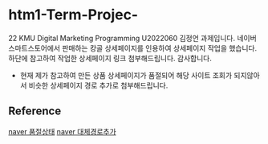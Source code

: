 # htm1-Term-Projec-
22 KMU Digital Marketing Programming U2022060 김정언 과제입니다.
네이버 스마트스토어에서 판매하는 캉골 상세페이지를 인용하여 상세페이지 작업을 했습니다.
하단에 참고하여 작업한 상세페이지 링크 첨부해드립니다. 감사합니다.
* 현재 제가 참고하여 만든 상품 상세페이지가 품절되어 해당 사이트 조회가 되지않아서 비슷한 상세페이지 경로 추가로 첨부해드립니다.

## Reference
[naver 품절상태](https://smartstore.naver.com/akplaza1/products/7116487787)
[naver 대체경로추가](https://smartstore.naver.com/akplaza1/products/7723679635)
<!--
<a href="https://https://smartstore.naver.com/akplaza1/products/7116487787">naver</ㅁ>
-->